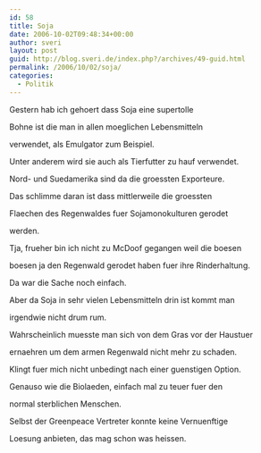```yaml
---
id: 58
title: Soja
date: 2006-10-02T09:48:34+00:00
author: sveri
layout: post
guid: http://blog.sveri.de/index.php?/archives/49-guid.html
permalink: /2006/10/02/soja/
categories:
  - Politik
---
```

Gestern hab ich gehoert dass Soja eine supertolle
  
Bohne ist die man in allen moeglichen Lebensmitteln
  
verwendet, als Emulgator zum Beispiel.
  
Unter anderem wird sie auch als Tierfutter zu hauf verwendet.

Nord- und Suedamerika sind da die groessten Exporteure.

Das schlimme daran ist dass mittlerweile die groessten
  
Flaechen des Regenwaldes fuer Sojamonokulturen gerodet 
  
werden.

Tja, frueher bin ich nicht zu McDoof gegangen weil die boesen
  
boesen ja den Regenwald gerodet haben fuer ihre Rinderhaltung.

Da war die Sache noch einfach.

Aber da Soja in sehr vielen Lebensmitteln drin ist kommt man
  
irgendwie nicht drum rum.

Wahrscheinlich muesste man sich von dem Gras vor der Haustuer
  
ernaehren um dem armen Regenwald nicht mehr zu schaden.

Klingt fuer mich nicht unbedingt nach einer guenstigen Option.
  
Genauso wie die Biolaeden, einfach mal zu teuer fuer den 
  
normal sterblichen Menschen.

Selbst der Greenpeace Vertreter konnte keine Vernuenftige
  
Loesung anbieten, das mag schon was heissen.